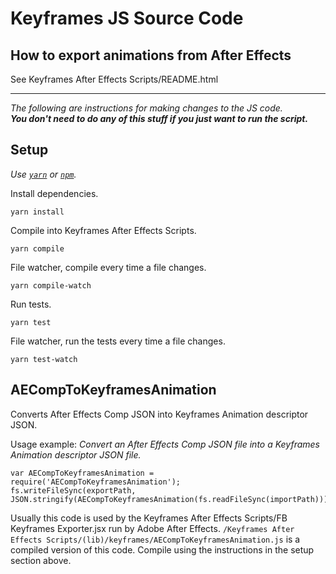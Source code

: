 # Keyframes JS Source Code

## How to export animations from After Effects

See Keyframes After Effects Scripts/README.html

---

*The following are instructions for making changes to the JS code.*  
***You don't need to do any of this stuff if you just want to run the script.***

## Setup

*Use [`yarn`](https://yarnpkg.com/) or [`npm`](https://www.npmjs.com/).*

Install dependencies.

    yarn install

Compile into Keyframes After Effects Scripts.

    yarn compile

File watcher, compile every time a file changes.

    yarn compile-watch

Run tests.

    yarn test

File watcher, run the tests every time a file changes.

    yarn test-watch

## AECompToKeyframesAnimation

Converts After Effects Comp JSON into Keyframes Animation descriptor JSON.

Usage example: *Convert an After Effects Comp JSON file into a Keyframes Animation descriptor JSON file.*

    var AECompToKeyframesAnimation = require('AECompToKeyframesAnimation');
    fs.writeFileSync(exportPath, JSON.stringify(AECompToKeyframesAnimation(fs.readFileSync(importPath))));

Usually this code is used by the Keyframes After Effects Scripts/FB Keyframes Exporter.jsx run by Adobe After Effects.
`/Keyframes After Effects Scripts/(lib)/keyframes/AECompToKeyframesAnimation.js` is a compiled version of this code. Compile using the instructions in the setup section above.
